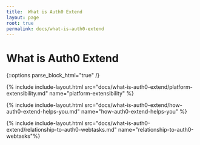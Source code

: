 ```yaml
---
title:  What is Auth0 Extend
layout: page
root: true
permalink: docs/what-is-auth0-extend
--- 
```

# What is Auth0 Extend

{::options parse_block_html="true" /}

{% include include-layout.html src="docs/what-is-auth0-extend/platform-extensibility.md" name="platform-extensibility" %}

{% include include-layout.html src="docs/what-is-auth0-extend/how-auth0-extend-helps-you.md" name="how-auth0-extend-helps-you" %}

{% include include-layout.html src="docs/what-is-auth0-extend/relationship-to-auth0-webtasks.md" name="relationship-to-auth0-webtasks"%}
 
